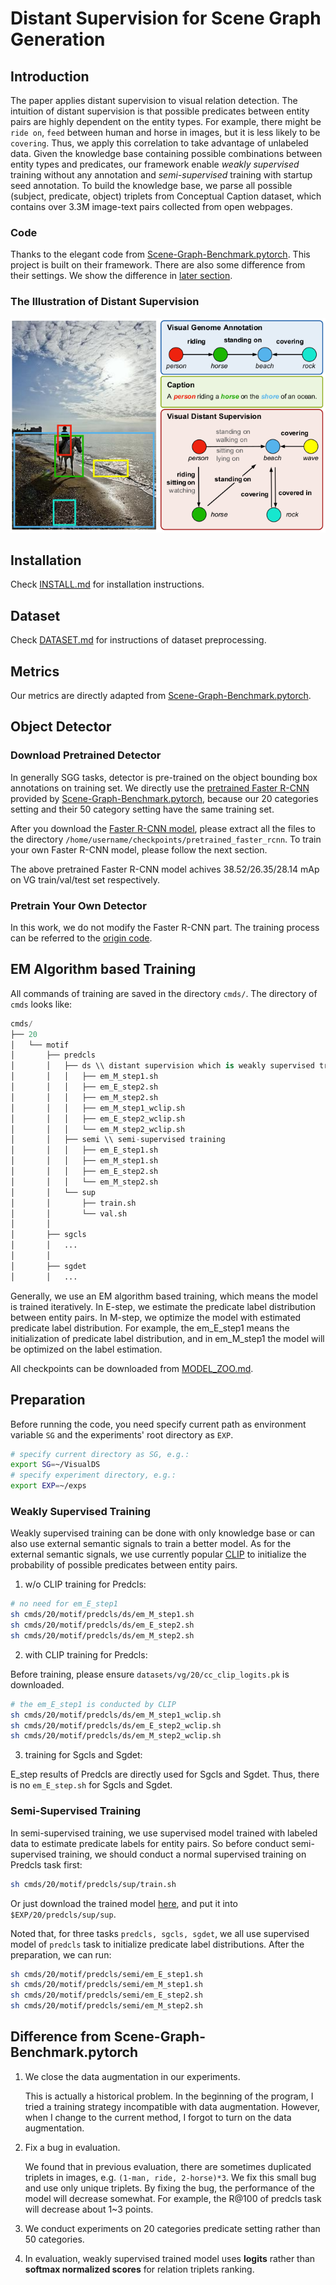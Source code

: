 # Distant Supervision for Scene Graph Generation

## Introduction
The paper applies distant supervision to visual relation detection. The intuition of distant supervision is that possible predicates between  entity pairs are highly dependent on the entity types. For example, there might be `ride on`, `feed` between human and horse in images, but it is less likely to be  `covering`.  Thus, we apply this correlation to take advantage of unlabeled data. Given the knowledge base containing possible combinations between entity types and predicates, our framework enable *weakly supervised* training without any annotation and *semi-supervised* training with startup seed annotation. To build the knowledge base, we parse all possible (subject, predicate, object) triplets from Conceptual Caption dataset, which contains over 3.3M image-text pairs collected from open webpages. 

### Code
Thanks to the elegant code from [Scene-Graph-Benchmark.pytorch](https://github.com/KaihuaTang/Scene-Graph-Benchmark.pytorch). This project is built on their framework. There are also some difference from their settings. We show the difference in [later section](#difference-from-scene-graph-benchmarkpytorch).

### The Illustration of Distant Supervision
![alt text](demo/teaser.png "Illustration of Distant Supervision")

## Installation

Check [INSTALL.md](INSTALL.md) for installation instructions.

## Dataset

Check [DATASET.md](DATASET.md) for instructions of dataset preprocessing.

## Metrics
Our metrics are directly adapted from [Scene-Graph-Benchmark.pytorch](https://github.com/KaihuaTang/Scene-Graph-Benchmark.pytorch).

## Object Detector

### Download Pretrained Detector

In generally SGG tasks, detector is pre-trained on the object bounding box annotations on training set. We directly use the [pretrained Faster R-CNN](https://onedrive.live.com/embed?cid=22376FFAD72C4B64&resid=22376FFAD72C4B64%21779870&authkey=AH5CPVb9g5E67iQ) provided by [Scene-Graph-Benchmark.pytorch](https://github.com/KaihuaTang/Scene-Graph-Benchmark.pytorch), because our 20 categories setting and their 50 category setting have the same training set.

After you download the [Faster R-CNN model](https://onedrive.live.com/embed?cid=22376FFAD72C4B64&resid=22376FFAD72C4B64%21779870&authkey=AH5CPVb9g5E67iQ), please extract all the files to the directory `/home/username/checkpoints/pretrained_faster_rcnn`. To train your own Faster R-CNN model, please follow the next section.

The above pretrained Faster R-CNN model achives 38.52/26.35/28.14 mAp on VG train/val/test set respectively.

### Pretrain Your Own Detector

In this work, we do not modify the Faster R-CNN part. The training process can be referred to the [origin code](https://github.com/KaihuaTang/Scene-Graph-Benchmark.pytorch/blob/master/README.md).

## EM Algorithm based Training

All commands of training are saved in the directory `cmds/`. The directory of `cmds` looks like:

```python
cmds/  
├── 20 
│   └── motif
│       ├── predcls
│       │   ├── ds \\ distant supervision which is weakly supervised training
│       │   │   ├── em_M_step1.sh
│       │   │   ├── em_E_step2.sh
│       │   │   ├── em_M_step2.sh
│       │   │   ├── em_M_step1_wclip.sh
│       │   │   ├── em_E_step2_wclip.sh
│       │   │   └── em_M_step2_wclip.sh
│       │   ├── semi \\ semi-supervised training 
│       │   │   ├── em_E_step1.sh
│       │   │   ├── em_M_step1.sh
│       │   │   ├── em_E_step2.sh
│       │   │   └── em_M_step2.sh
│       │   └── sup
│       │       ├── train.sh
│       │       └── val.sh
│       │
│       ├── sgcls
│       │   ...
│       │
│       ├── sgdet
│       │   ...

```

Generally, we use an EM algorithm based training, which means the model is trained iteratively. In E-step, we estimate the predicate label distribution between entity pairs. In M-step, we optimize the model with estimated predicate label distribution. For example, the em_E_step1 means the initialization of predicate label distribution, and in em_M_step1 the model will be optimized on the label estimation.

All checkpoints can be downloaded from [MODEL_ZOO.md](MODEL_ZOO.md).

## Preparation

Before running the code, you need specify current path as environment variable `SG` and the experiments' root directory as `EXP`.

```sh
# specify current directory as SG, e.g.:
export SG=~/VisualDS
# specify experiment directory, e.g.:
export EXP=~/exps
```



### Weakly Supervised Training

Weakly supervised training can be done with only knowledge base or can also use external semantic signals to train a better model. As for the external semantic signals, we use currently popular [CLIP](https://github.com/openai/CLIP) to initialize the probability of possible predicates between entity pairs.  

1. w/o CLIP training for Predcls:

```sh
# no need for em_E_step1
sh cmds/20/motif/predcls/ds/em_M_step1.sh
sh cmds/20/motif/predcls/ds/em_E_step2.sh
sh cmds/20/motif/predcls/ds/em_M_step2.sh
```

2. with CLIP training for Predcls:

Before training, please ensure `datasets/vg/20/cc_clip_logits.pk` is downloaded.  

```sh
# the em_E_step1 is conducted by CLIP
sh cmds/20/motif/predcls/ds/em_M_step1_wclip.sh
sh cmds/20/motif/predcls/ds/em_E_step2_wclip.sh
sh cmds/20/motif/predcls/ds/em_M_step2_wclip.sh
```

3. training for Sgcls and Sgdet:

E_step results of Predcls are directly used for Sgcls and Sgdet. Thus, there is no `em_E_step.sh` for Sgcls and Sgdet.



### Semi-Supervised Training

In semi-supervised training, we use supervised model trained with labeled data to estimate predicate labels for entity pairs. So before conduct semi-supervised training, we should conduct a normal supervised training on Predcls task first:

```sh
sh cmds/20/motif/predcls/sup/train.sh
```

Or just download the trained model [here](https://thunlp.oss-cn-qingdao.aliyuncs.com/predcls-sup-sup.tar.gz), and put it into `$EXP/20/predcls/sup/sup`.

Noted that, for three tasks `predcls, sgcls, sgdet`, we all use supervised model of `predcls` task to initialize predicate label distributions. After the preparation, we can run:

```sh
sh cmds/20/motif/predcls/semi/em_E_step1.sh
sh cmds/20/motif/predcls/semi/em_M_step1.sh
sh cmds/20/motif/predcls/semi/em_E_step2.sh
sh cmds/20/motif/predcls/semi/em_M_step2.sh
```

## Difference from Scene-Graph-Benchmark.pytorch

1. We close the data augmentation in our experiments.

   This is actually a historical problem. In the beginning of the program, I tried a training strategy incompatible with data augmentation. However, when I change to the current method, I forgot to turn on the data augmentation.

2. Fix a bug in evaluation.

   We found that in previous evaluation, there are sometimes duplicated triplets in images, e.g. `(1-man, ride, 2-horse)*3`. We fix this small bug and use only unique triplets.  By fixing the bug, the performance of the model will decrease somewhat. For example, the R@100 of predcls task will decrease about 1~3 points. 

3. We conduct experiments on 20 categories predicate setting rather than 50 categories.

4. In evaluation, weakly supervised trained model uses **logits** rather than **softmax normalized scores** for relation triplets ranking. 